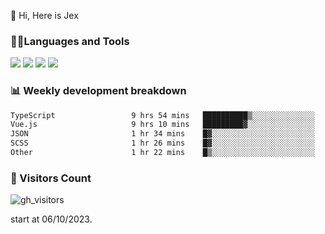  👋 Hi, Here is Jex

 

### 🧑‍💻Languages and Tools

<code><a href="https://react.dev"><img src="https://api.iconify.design/logos:react.svg" /></a></code>
<code><a href="https://github.com/vuejs/core"><img src="https://api.iconify.design/logos:vue.svg" /></a></code> 
<code><a href="https://github.com/microsoft/TypeScript"><img src="https://api.iconify.design/logos:typescript-icon.svg" /></a></code>
<code><a href="https://threejs.org/"><img src="https://api.iconify.design/logos:threejs.svg" /></a></code>

### 📊 Weekly development breakdown

<!--START_SECTION:waka-->

```txt
TypeScript                 9 hrs 54 mins   ██████████▒░░░░░░░░░░░░░░   41.77 %
Vue.js                     9 hrs 10 mins   █████████▓░░░░░░░░░░░░░░░   38.71 %
JSON                       1 hr 34 mins    █▓░░░░░░░░░░░░░░░░░░░░░░░   06.66 %
SCSS                       1 hr 26 mins    █▓░░░░░░░░░░░░░░░░░░░░░░░   06.11 %
Other                      1 hr 22 mins    █▒░░░░░░░░░░░░░░░░░░░░░░░   05.79 %
```

<!--END_SECTION:waka-->


### 👀 Visitors Count

![gh_visitors](https://profile-counter.glitch.me/jexlau/count.svg)

start at 06/10/2023.
